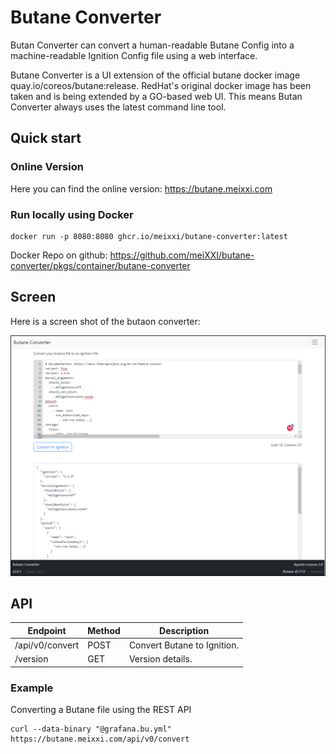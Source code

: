 # Butane Converter
Butan Converter can convert a human-readable Butane Config into a machine-readable Ignition Config file using a web interface.

Butane Converter is a UI extension of the official butane docker image quay.io/coreos/butane:release. RedHat's original docker image has been taken and is being extended by a GO-based web UI. This means Butan Converter always uses the latest command line tool.

## Quick start
### Online Version
Here you can find the online version: https://butane.meixxi.com

### Run locally using Docker
```
docker run -p 8080:8080 ghcr.io/meixxi/butane-converter:latest
```
Docker Repo on github: https://github.com/meiXXI/butane-converter/pkgs/container/butane-converter

## Screen
Here is a screen shot of the butaon converter:
  
![Butaone Converter Screen](screen-1.png)

## API

| Endpoint | Method | Description |
|---|---| ---- |
| /api/v0/convert | POST | Convert Butane to Ignition. |
| /version | GET | Version details. |


### Example
Converting a Butane file using the REST API
```
curl --data-binary "@grafana.bu.yml" https://butane.meixxi.com/api/v0/convert
```